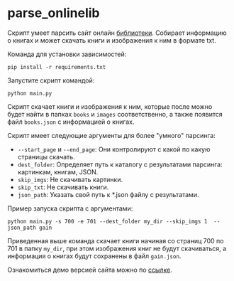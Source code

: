 # parse_onlinelib

Скрипт умеет парсить сайт онлайн [библиотеки](https://tululu.org/). Собирает информацию о книгах и может скачать книги и изображения к ним 
в формате txt.

Команда для установки зависимостей:
``` 
pip install -r requirements.txt
``` 
Запустите скрипт командой:
```
python main.py 
```
Скрипт скачает книги и изображения к ним, которые после можно будет найти в папках `books` и  `images` 
соответственно, а также появится файл `books.json` с информацией о книгах. 


Скрипт имеет следующие аргументы для более "умного" парсинга:

- `--start_page` и `--end_page`:  Они контролируют с какой по какую страницы скачать.
- `dest_folder`: Определяет путь к каталогу с результатами парсинга: картинкам, книгам, JSON.
- `skip_imgs`: Не скачивать картинки.
- `skip_txt`: Не скачивать книги.
- `json_path`: Указать свой путь к *.json файлу с результатами.

Пример запуска скрипта с аргументами:
```
python main.py -s 700 -e 701 --dest_folder my_dir --skip_imgs 1  --json_path gain
```
Приведенная выше команда скачает книги начиная со страниц  700 по 701 в папку `my_dir`, при этом 
изображения книг не будут скачиваться, а информация о книгах будут сохранены в файл `gain.json`.

Ознакомиться демо версией сайта можно по [ссылке](https://xakars.github.io/parse_onlinelib/pages/index1.html).